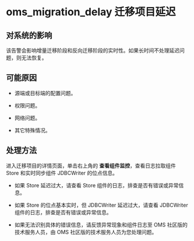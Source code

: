 # oms_migration_delay 迁移项目延迟

## 对系统的影响

该告警会影响增量迁移阶段和反向迁移阶段的实时性。如果长时间不处理延迟问题，则无法恢复。

## 可能原因

* 源端或目标端的配置问题。

* 权限问题。

* 网络问题。

* 其它特殊情况。

## 处理方法

进入迁移项目的详情页面，单击右上角的 **查看组件监控**，查看日志拉取组件 Store 和实时同步组件 JDBCWriter 的位点信息。

* 如果 Store 延迟过大，请查看 Store 组件的日志，排查是否有错误或异常信息。

* 如果 Store 的位点基本实时，但 JDBCWriter 延迟过大，请查看 JDBCWriter 组件的日志，排查是否有错误或异常信息。

* 如果无法识别具体的错误信息，请反馈异常现象和组件日志至 OMS 社区版的技术服务人员，由 OMS 社区版的技术服务人员为您处理问题。
